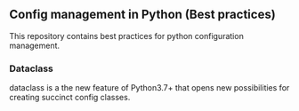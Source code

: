## Config management in Python (Best practices)
This repository contains best practices for python configuration management.

### Dataclass
dataclass is a the new feature of Python3.7+ that opens new possibilities 
for creating succinct config classes. 